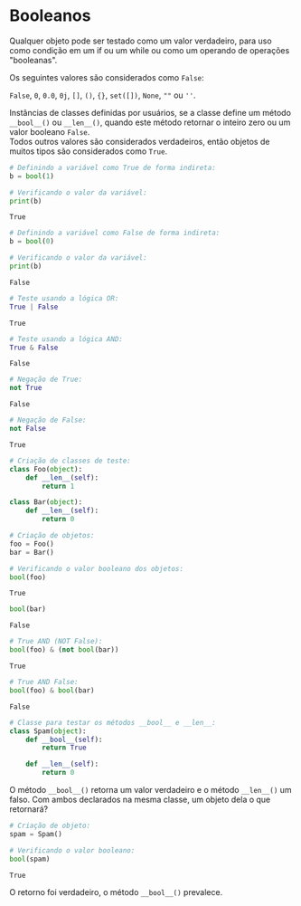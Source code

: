 # Booleanos


Qualquer objeto pode ser testado como um valor verdadeiro, para uso como
condição em um if ou um while ou como um operando de operações
"booleanas".  
   
Os seguintes valores são considerados como `False`:

`False`, `0`, `0.0`, `0j`, `[]`, `()`, `{}`, `set([])`, `None`, `""` ou
`''`.  
  
Instâncias de classes definidas por usuários, se a classe define um método
`__bool__()` ou `__len__()`, quando este método retornar o inteiro zero ou
um valor booleano `False`.  
Todos outros valores são considerados verdadeiros, então objetos de muitos
tipos são considerados como `True`.

``` python
# Definindo a variável como True de forma indireta:
b = bool(1)

# Verificando o valor da variável:
print(b)
```

``` console
True
```

``` python
# Definindo a variável como False de forma indireta:
b = bool(0)

# Verificando o valor da variável:
print(b)
```

``` console
False
```

``` python
# Teste usando a lógica OR:
True | False
```

``` console
True
```

``` python
# Teste usando a lógica AND:
True & False
```

``` console
False
```

``` python
# Negação de True:
not True
```

``` console
False
```

``` python
# Negação de False:
not False
```

``` console
True
```

``` python
# Criação de classes de teste:
class Foo(object):
    def __len__(self):
        return 1

class Bar(object):
    def __len__(self):
        return 0
```

``` python
# Criação de objetos:
foo = Foo()
bar = Bar()

# Verificando o valor booleano dos objetos:
bool(foo)
```

``` console
True
```

``` python
bool(bar)
```

``` console
False
```

``` python
# True AND (NOT False):
bool(foo) & (not bool(bar))
```

``` console
True
```

``` python
# True AND False:
bool(foo) & bool(bar)
```

``` console
False
```

``` python
# Classe para testar os métodos __bool__ e __len__:
class Spam(object):
    def __bool__(self):
        return True

    def __len__(self):
        return 0
```

O método `__bool__()` retorna um valor verdadeiro e o método `__len__()`
um falso. Com ambos declarados na mesma classe, um objeto dela o que
retornará?

``` python
# Criação de objeto:
spam = Spam()

# Verificando o valor booleano:
bool(spam)
```

``` console
True
```

O retorno foi verdadeiro, o método `__bool__()` prevalece.
